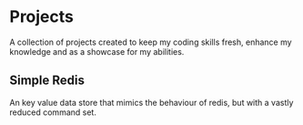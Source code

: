 # Projects

A collection of projects created to keep my coding skills fresh, enhance my knowledge and as a showcase for my abilities.

## Simple Redis

An key value data store that mimics the behaviour of redis, but with a vastly reduced command set.



